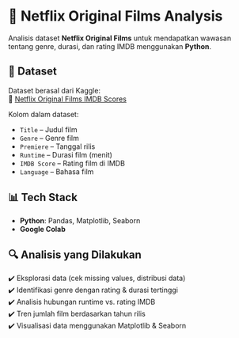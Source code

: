 # 📌 Netflix Original Films Analysis

Analisis dataset **Netflix Original Films** untuk mendapatkan wawasan tentang genre, durasi, dan rating IMDB menggunakan **Python**.

## 📂 Dataset  
Dataset berasal dari Kaggle:  
🔗 [Netflix Original Films IMDB Scores](https://www.kaggle.com/datasets/luiscorter/netflix-original-films-imdb-scores)  

Kolom dalam dataset:  
- `Title` – Judul film  
- `Genre` – Genre film  
- `Premiere` – Tanggal rilis  
- `Runtime` – Durasi film (menit)  
- `IMDB Score` – Rating film di IMDB  
- `Language` – Bahasa film  

## 📊 Tech Stack  
- **Python**: Pandas, Matplotlib, Seaborn  
- **Google Colab**  

## 🔍 Analisis yang Dilakukan  
✔️ Eksplorasi data (cek missing values, distribusi data)  
✔️ Identifikasi genre dengan rating & durasi tertinggi  
✔️ Analisis hubungan runtime vs. rating IMDB  
✔️ Tren jumlah film berdasarkan tahun rilis  
✔️ Visualisasi data menggunakan Matplotlib & Seaborn  
